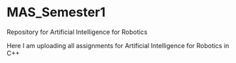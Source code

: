 # MAS_Semester1
Repository for Artificial Intelligence for Robotics

Here I am uploading all assignments for Artificial Intelligence for Robotics in C++ 
